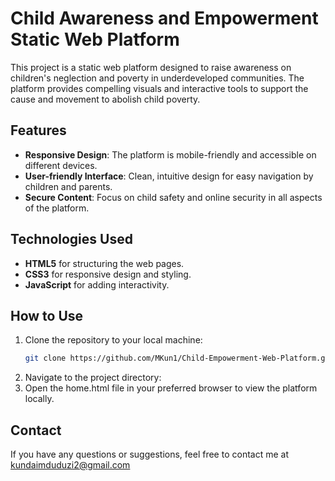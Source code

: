 # Child Awareness and Empowerment Static Web Platform

This project is a static web platform designed to raise awareness on children's neglection and poverty in underdeveloped communities. 
The platform provides compelling visuals and interactive tools to support the cause and movement to abolish child poverty.

## Features

- **Responsive Design**: The platform is mobile-friendly and accessible on different devices.
- **User-friendly Interface**: Clean, intuitive design for easy navigation by children and parents.
- **Secure Content**: Focus on child safety and online security in all aspects of the platform.
  

## Technologies Used

- **HTML5** for structuring the web pages.
- **CSS3** for responsive design and styling.
- **JavaScript** for adding interactivity.
  
## How to Use

1. Clone the repository to your local machine:
   ```bash
   git clone https://github.com/MKun1/Child-Empowerment-Web-Platform.git
2. Navigate to the project directory:
3. Open the home.html file in your preferred browser to view the platform locally.

## Contact
If you have any questions or suggestions, feel free to contact me at kundaimduduzi2@gmail.com
   
